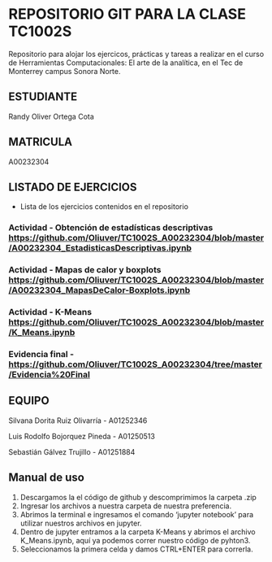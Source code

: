 # REPOSITORIO GIT PARA LA CLASE TC1002S
Repositorio para alojar los ejercicos, prácticas y tareas a realizar 
en el curso de Herramientas Computacionales: El arte de la analítica,
en el Tec de Monterrey campus Sonora Norte.
## ESTUDIANTE 
Randy Oliver Ortega Cota

## MATRICULA
A00232304

## LISTADO DE EJERCICIOS
* Lista de los ejercicios contenidos en el repositorio
### Actividad - Obtención de estadísticas descriptivas https://github.com/Oliuver/TC1002S_A00232304/blob/master/A00232304_EstadisticasDescriptivas.ipynb
### Actividad - Mapas de calor y boxplots https://github.com/Oliuver/TC1002S_A00232304/blob/master/A00232304_MapasDeCalor-Boxplots.ipynb
### Actividad - K-Means https://github.com/Oliuver/TC1002S_A00232304/blob/master/K_Means.ipynb
### Evidencia final - https://github.com/Oliuver/TC1002S_A00232304/tree/master/Evidencia%20Final

## EQUIPO
Silvana Dorita Ruiz Olivarría - A01252346

Luis Rodolfo Bojorquez Pineda - A01250513

Sebastián Gálvez Trujillo - A01251884



## Manual de uso

1. Descargamos la el código de github y descomprimimos la carpeta .zip
2. Ingresar los archivos a nuestra carpeta de nuestra preferencia.
3. Abrimos la terminal e ingresamos el comando ‘jupyter notebook’ para utilizar nuestros archivos en jupyter.
4. Dentro de jupyter entramos a la carpeta K-Means y abrimos el archivo K_Means.ipynb, aquí ya podemos correr nuestro código de pyhton3.
5. Seleccionamos la primera celda y damos CTRL+ENTER para correrla.

